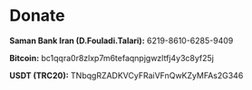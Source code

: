# Donate

**Saman Bank Iran (D.Fouladi.Talari):** 6219-8610-6285-9409

**Bitcoin:** bc1qqra0r8zlxp7m6tefaqnpjgwzltfj4y3c8yf25j

**USDT (TRC20):** TNbqgRZADKVCyFRaiVFnQwKZyMFAs2G346
